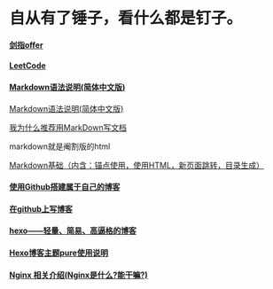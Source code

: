 # 自从有了锤子，看什么都是钉子。

#### [剑指offer](https://github.com/letUsMessAround/InstantCweed-Codes/tree/master/jianzhiOffer?_blank)

#### [LeetCode](https://github.com/letUsMessAround/InstantCweed-Codes/tree/master/leetcode?_self) 

#### [Markdown语法说明(简体中文版)](https://www.jianshu.com/p/41d99fd8ce28)
<a href="https://www.jianshu.com/p/41d99fd8ce28" target="_blank">Markdown语法说明(简体中文版)</a>

[我为什么推荐用MarkDown写文档](https://www.jianshu.com/p/82c7dd09a2df)</br>
<p>markdown就是阉割版的html</br><p>
<a href = "https://www.cnblogs.com/dotnetcrazy/p/9180295.html#_map7" target = "_blank">Markdown基础（内含：锚点使用，使用HTML，新页面跳转，目录生成）</a>

#### [使用Github搭建属于自己的博客](https://www.jianshu.com/p/4f56cf990bba)
#### [在github上写博客](https://blog.csdn.net/u013493692/article/details/80787344)

#### [hexo——轻量、简易、高逼格的博客](https://www.jianshu.com/p/1c888a6b8297?utm_source=oschina-app)

#### [Hexo博客主题pure使用说明](https://blog.cofess.com/2017/11/01/hexo-blog-theme-pure-usage-description.html)

#### [Nginx 相关介绍(Nginx是什么?能干嘛?)](https://www.cnblogs.com/wcwnina/p/8728391.html)

